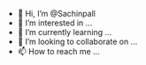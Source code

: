 - 👋 Hi, I’m @Sachinpall
- 👀 I’m interested in ...
- 🌱 I’m currently learning ...
- 💞️ I’m looking to collaborate on ...
- 📫 How to reach me ...

<!---
Sachinpall/Sachinpall is a ✨ special ✨ repository because its `README.md` (this file) appears on your GitHub profile.
You can click the Preview link to take a look at your changes.
--->

